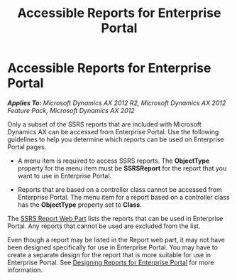 ﻿---
title: Accessible Reports for Enterprise Portal
TOCTitle: Accessible Reports for Enterprise Portal
ms:assetid: e01720d3-58ff-4b0e-a919-b4b1f76cbca1
ms:mtpsurl: https://msdn.microsoft.com/en-us/library/Hh330355(v=AX.60)
ms:contentKeyID: 36806168
ms.date: 11/07/2012
mtps_version: v=AX.60
---

# Accessible Reports for Enterprise Portal 


_**Applies To:** Microsoft Dynamics AX 2012 R2, Microsoft Dynamics AX 2012 Feature Pack, Microsoft Dynamics AX 2012_

Only a subset of the SSRS reports that are included with Microsoft Dynamics AX can be accessed from Enterprise Portal. Use the following guidelines to help you determine which reports can be used on Enterprise Portal pages.

  - A menu item is required to access SSRS reports. The **ObjectType** property for the menu item must be **SSRSReport** for the report that you want to use in Enterprise Portal.

  - Reports that are based on a controller class cannot be accessed from Enterprise Portal. The menu item for a report based on a controller class has the **ObjectType** property set to **Class**.

The [SSRS Report Web Part](ssrs-report-web-part.md) lists the reports that can be used in Enterprise Portal. Any reports that cannot be used are excluded from the list.

Even though a report may be listed in the Report web part, it may not have been designed specifically for use in Enterprise Portal. You may have to create a separate design for the report that is more suitable for use in Enterprise Portal. See [Designing Reports for Enterprise Portal](designing-reports-for-enterprise-portal.md) for more information.

